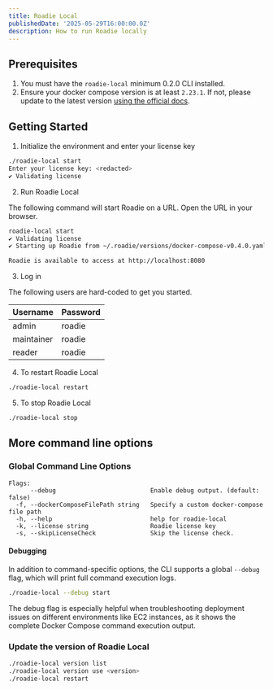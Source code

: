 ```yaml
---
title: Roadie Local
publishedDate: '2025-05-29T16:00:00.0Z'
description: How to run Roadie locally
---
```


## Prerequisites

1. You must have the `roadie-local` minimum 0.2.0 CLI installed.
2. Ensure your docker compose version is at least `2.23.1`. If not, please update to the latest version [using the official docs](https://docs.docker.com/compose/).


## Getting Started


1. Initialize the environment and enter your license key

```bash
./roadie-local start
Enter your license key: <redacted>
✔ Validating license
```

2. Run Roadie Local

The following command will start Roadie on a URL. Open the URL in your browser.

```bash
roadie-local start
✔ Validating license
✔ Starting up Roadie from ~/.roadie/versions/docker-compose-v0.4.0.yaml

Roadie is available to access at http://localhost:8080
```

3. Log in

The following users are hard-coded to get you started.

| Username   | Password |
|------------|----------|
| admin      | roadie   |
| maintainer | roadie   |
| reader     | roadie   |

4. To restart Roadie Local

```bash
./roadie-local restart
```

5. To stop Roadie Local

```bash
./roadie-local stop
```

## More command line options

### Global Command Line Options

```
Flags:
      --debug                          Enable debug output. (default: false)
  -f, --dockerComposeFilePath string   Specify a custom docker-compose file path
  -h, --help                           help for roadie-local
  -k, --license string                 Roadie license key
  -s, --skipLicenseCheck               Skip the license check.
```

#### Debugging

In addition to command-specific options, the CLI supports a global `--debug` flag, which will
print full command execution logs.

```bash
./roadie-local --debug start
```

The debug flag is especially helpful when troubleshooting deployment issues on different
environments like EC2 instances, as it shows the complete Docker Compose command execution output.

### Update the version of Roadie Local

```bash
./roadie-local version list
./roadie-local version use <version>
./roadie-local restart
```
